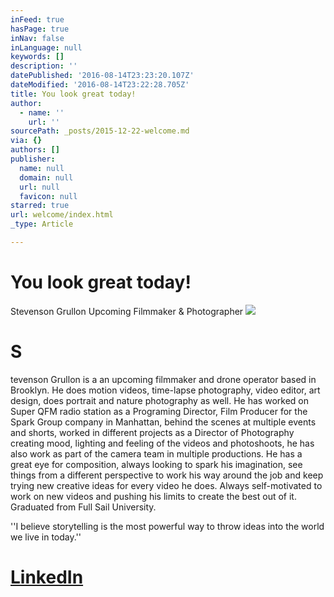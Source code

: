```yaml
---
inFeed: true
hasPage: true
inNav: false
inLanguage: null
keywords: []
description: ''
datePublished: '2016-08-14T23:23:20.107Z'
dateModified: '2016-08-14T23:22:28.705Z'
title: You look great today!
author:
  - name: ''
    url: ''
sourcePath: _posts/2015-12-22-welcome.md
via: {}
authors: []
publisher:
  name: null
  domain: null
  url: null
  favicon: null
starred: true
url: welcome/index.html
_type: Article

---
```

# You look great today!

Stevenson Grullon Upcoming Filmmaker & Photographer
![](https://the-grid-user-content.s3-us-west-2.amazonaws.com/a5ac5f41-92f1-4204-986f-bc1b3497b8ca.jpg)

# S 

tevenson Grullon is a an upcoming filmmaker and drone operator based in Brooklyn. He does motion videos, time-lapse photography, video editor, art design, does portrait and nature photography as well. He has worked on Super QFM radio station as a Programing Director, Film Producer for the Spark Group company in Manhattan, behind the scenes at multiple events and shorts, worked in different projects as a Director of Photography creating mood, lighting and feeling of the videos and photoshoots, he has also work as part of the camera team in multiple productions. He has a great eye for composition, always looking to spark his imagination, see things from a different perspective to work his way around the job and keep trying new creative ideas for every video he does. Always self-motivated to work on new videos and pushing his limits to create the best out of it. Graduated from Full Sail University. 

''I believe storytelling is the most powerful way to throw ideas into the world we live in today.''

# [**LinkedIn**][0]

[0]: https://www.linkedin.com/in/stevensongrullon